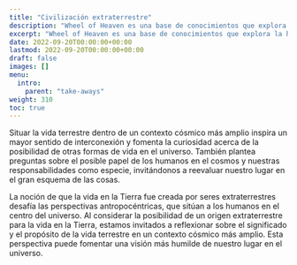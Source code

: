 ```yaml
---
title: "Civilización extraterrestre"
description: "Wheel of Heaven es una base de conocimientos que explora la hipótesis de trabajo de que la vida en la Tierra fue diseñada inteligentemente por una civilización extraterrestre, los llamados Elohim."
excerpt: "Wheel of Heaven es una base de conocimientos que explora la hipótesis de trabajo de que la vida en la Tierra fue diseñada inteligentemente por una civilización extraterrestre, los llamados Elohim."
date: 2022-09-20T00:00:00+00:00
lastmod: 2022-09-20T00:00:00+00:00
draft: false
images: []
menu:
  intro:
    parent: "take-aways"
weight: 310
toc: true
---
```


Situar la vida terrestre dentro de un contexto cósmico más amplio inspira un mayor sentido de interconexión y fomenta la curiosidad acerca de la posibilidad de otras formas de vida en el universo. También plantea preguntas sobre el posible papel de los humanos en el cosmos y nuestras responsabilidades como especie, invitándonos a reevaluar nuestro lugar en el gran esquema de las cosas.

La noción de que la vida en la Tierra fue creada por seres extraterrestres desafía las perspectivas antropocéntricas, que sitúan a los humanos en el centro del universo. Al considerar la posibilidad de un origen extraterrestre para la vida en la Tierra, estamos invitados a reflexionar sobre el significado y el propósito de la vida terrestre en un contexto cósmico más amplio. Esta perspectiva puede fomentar una visión más humilde de nuestro lugar en el universo.
